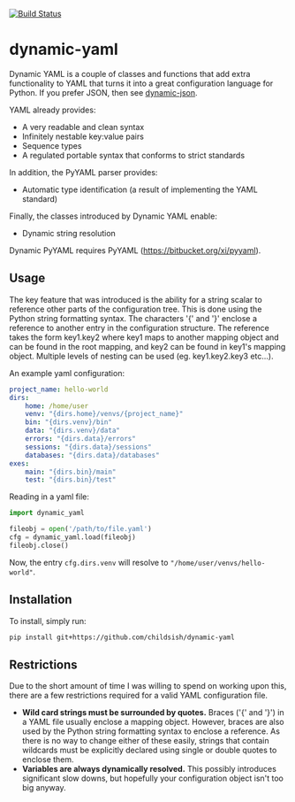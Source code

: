 [![Build Status](https://travis-ci.org/childsish/dynamic-yaml.svg?branch=master)](https://travis-ci.org/childsish/dynamic-yaml)

dynamic-yaml
============

Dynamic YAML is a couple of classes and functions that add extra functionality to YAML that turns it into a great configuration language for Python. If you prefer JSON, then see [dynamic-json][dynamic-json].

YAML already provides:

* A very readable and clean syntax
* Infinitely nestable key:value pairs
* Sequence types
* A regulated portable syntax that conforms to strict standards

In addition, the PyYAML parser provides:

* Automatic type identification (a result of implementing the YAML standard)

Finally, the classes introduced by Dynamic YAML enable:

* Dynamic string resolution

Dynamic PyYAML requires PyYAML (https://bitbucket.org/xi/pyyaml).

Usage
-----
The key feature that was introduced is the ability for a string scalar to reference other parts of the configuration tree. This is done using the Python string formatting syntax. The characters '{' and '}' enclose a reference to another entry in the configuration structure. The reference takes the form key1.key2 where key1 maps to another mapping object and can be found in the root mapping, and key2 can be found in key1's mapping object. Multiple levels of nesting can be used (eg. key1.key2.key3 etc...).

An example yaml configuration:
```yaml
project_name: hello-world
dirs:
    home: /home/user
    venv: "{dirs.home}/venvs/{project_name}"
    bin: "{dirs.venv}/bin"
    data: "{dirs.venv}/data"
    errors: "{dirs.data}/errors"
    sessions: "{dirs.data}/sessions"
    databases: "{dirs.data}/databases"
exes:
    main: "{dirs.bin}/main"
    test: "{dirs.bin}/test"
```

Reading in a yaml file:

```python
import dynamic_yaml

fileobj = open('/path/to/file.yaml')
cfg = dynamic_yaml.load(fileobj)
fileobj.close()
```

Now, the entry `cfg.dirs.venv` will resolve to `"/home/user/venvs/hello-world"`.

Installation
------------

To install, simply run:

```bash
pip install git+https://github.com/childsish/dynamic-yaml
```

Restrictions
------------

Due to the short amount of time I was willing to spend on working upon this, there are a few restrictions required for a valid YAML configuration file.

* **Wild card strings must be surrounded by quotes.** Braces ('{' and '}') in a YAML file usually enclose a mapping object. However, braces are also used by the Python string formatting syntax to enclose a reference. As there is no way to change either of these easily, strings that contain wildcards must be explicitly declared using single or double quotes to enclose them.
* **Variables are always dynamically resolved.** This possibly introduces significant slow downs, but hopefully your configuration object isn't too big anyway.

[dynamic-json]: https://github.com/childsish/dynamic-json